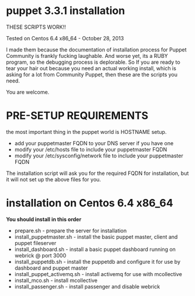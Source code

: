 puppet 3.3.1 installation
======

THESE SCRIPTS WORK!!

Tested on Centos 6.4 x86_64 - October 28, 2013

I made them because the documentation of installation process for Puppet Community is frankly fucking laughable. 
And worse yet, its a RUBY program, so the debugging process is deplorable. So If you are ready to tear your hair 
out because you need an actual working install, which is asking for a lot from Community Puppet, then these 
are the scripts you need.

You are welcome.

PRE-SETUP REQUIREMENTS
======

the most important thing in the puppet world is HOSTNAME setup.

- add your puppetmaster FQDN to your DNS server if you have one
- modify your /etc/hosts file to include your puppetmaster FQDN
- modify your /etc/sysconfig/network file to include your puppetmaster FQDN

The installation script will ask you for the required FQDN for installation, but it will not set up
the above files for you.

installation on Centos 6.4 x86_64
======

**You should install in this order**

- prepare.sh                  - prepare the server for installation
- install_puppetmaster.sh     - install the basic puppet master, client and puppet fileserver
- install_dashboard.sh        - install a basic puppet dashboard running on webrick @ port 3000
- install_puppetdb.sh         - install the puppetdb and configure it for use by dashboard and puppet master
- install_puppet_activemq.sh  - install activemq for use with mcollective
- install_mco.sh              - install mcollective
- install_passenger.sh        - install passenger and disable webrick
